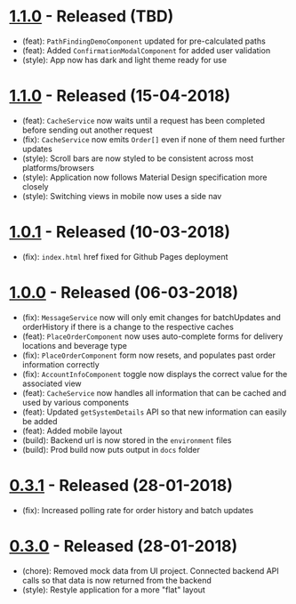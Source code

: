 # [1.1.0](https://github.com/bcorbold/MobileServerFrontEnd/tree/1.2.0) - Released (TBD)
- (feat): `PathFindingDemoComponent` updated for pre-calculated paths
- (feat): Added `ConfirmationModalComponent` for added user validation
- (style): App now has dark and light theme ready for use

# [1.1.0](https://github.com/bcorbold/MobileServerFrontEnd/tree/1.1.0) - Released (15-04-2018)
- (feat): `CacheService` now waits until a request has been completed before sending out another request
- (fix): `CacheService` now emits `Order[]` even if none of them need further updates
- (style): Scroll bars are now styled to be consistent across most platforms/browsers
- (style): Application now follows Material Design specification more closely
- (style): Switching views in mobile now uses a side nav

# [1.0.1](https://github.com/bcorbold/MobileServerFrontEnd/tree/1.0.1) - Released (10-03-2018)
- (fix): `index.html` href fixed for Github Pages deployment

# [1.0.0](https://github.com/bcorbold/MobileServerFrontEnd/tree/1.0.0) - Released (06-03-2018)
- (fix): `MessageService` now will only emit changes for batchUpdates and orderHistory if there is a change to the respective caches 
- (feat): `PlaceOrderComponent` now uses auto-complete forms for delivery locations and beverage type
- (fix): `PlaceOrderComponent` form now resets, and populates past order information correctly
- (fix): `AccountInfoComponent` toggle now displays the correct value for the associated view
- (feat): `CacheService` now handles all information that can be cached and used by various components
- (feat): Updated `getSystemDetails` API so that new information can easily be added
- (feat): Added mobile layout
- (build): Backend url is now stored in the `environment` files
- (build): Prod build now puts output in `docs` folder

# [0.3.1](https://github.com/bcorbold/MobileServerFrontEnd/tree/0.3.1) - Released (28-01-2018)
- (fix): Increased polling rate for order history and batch updates

# [0.3.0](https://github.com/bcorbold/MobileServerFrontEnd/tree/0.3.0) - Released (28-01-2018)
- (chore): Removed mock data from UI project. Connected backend API calls so that data is now returned from the backend
- (style): Restyle application for a more "flat" layout
